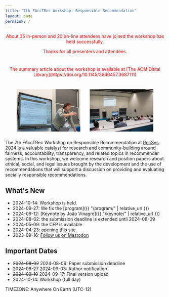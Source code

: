 ```yaml
---
title: "7th FAccTRec Workshop: Responsible Recommendation"
layout: page
permlink: /
---
```



<div style="color: red; text-align: center; margin-bottom: 5ex;">
<p>About 35 in-person and 20 on-line attendees have joined the workshop has held successfully.</p>
<p>Thanks for all presenters and attendees.</p>
</div>

<div style="color: red; text-align: center; margin-bottom: 5ex;">
<p>The summary article about the workshop is available at [The ACM Ditital Library](https://doi.org/10.1145/3640457.3687111)</p>
</div>

<div style="text-align: center; margin-top: 3ex; margin-bottom: 3ex;">
<img src="photo-keynote.jpg" style="width: 40%; margin-right: 5%;">
<img src="photo-room.jpg" style="width: 40%;">
</div>

The 7th FAccTRec Workshop on Responsible Recommendation at [RecSys 2024](https://recsys.acm.org/recsys24/) is a valuable catalyst for research and community-building around fairness, accountability, transparency, and related topics in recommender systems.
In this workshop, we welcome research and position papers about ethical, social, and legal issues brought by the development and the use of recommendations that will support a discussion on providing and evaluating socially responsible recommendations.

## What's New

* 2024-10-14: Workshop is held.
* 2024-09-27: We fix the [program]({{ "/program/" | relative_url }})
* 2024-09-12: [Keynote by João Vinagre]({{ "/keynote/" | relative_url }})
* 2024-08-02: the submission deadline is extended until 2024-08-09
* 2024-05-09: the CFP is available
* 2024-04-23: opening this site
* 2023-09-16: <a rel="me" href="https://recsys.social/@FAccTRec">Follow us on Mastodon</a>

## Important Dates

* <span style="text-decoration: line-through;">2024-08-02</span> 2024-08-09: Paper submission deadline
* <span style="text-decoration: line-through;">2024-08-27</span> 2024-09-03: Author notification
* <span style="text-decoration: line-through;">2024-09-10</span> 2024-09-17: Final version upload
* 2024-10-14: Workshop (full day)

TIMEZONE: Anywhere On Earth (UTC-12)

<!-- ## FAccT Network

The FAccTRec 2023 workshop is proudly a part of the [FAccT network](https://facctconference.org/network/), to publish and engage with fairness, accountability, and transparency scholars across connected disciplines. -->
